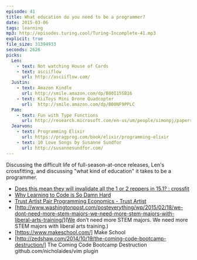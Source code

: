 ```yaml
---
episode: 41
title: What education do you need to be a programmer?
date: 2015-03-06
tags: learning
mp3: http://episodes.turing.cool/Turing-Incomplete-41.mp3
explicit: true
file_size: 31394933
seconds: 2626
picks:
  Len:
    - text: Not watching House of Cards
    - text: asciiflow
      url: http://asciiflow.com/
  Justin:
    - text: Amazon Kindle
      url: http://smile.amazon.com/dp/B00I15SB16
    - text: KiiToys Mini Drone Quadcopter
      url:  http://smile.amazon.com/dp/B00NF9PPLC
  Pam:
    - text: Fun with Type Functions
      url: http://research.microsoft.com/en-us/um/people/simonpj/papers/assoc-types/fun-with-type-funs/typefun.pdf
  Jearvon:
    - text: Programming Elixir
      url: https://pragprog.com/book/elixir/programming-elixir
    - text: 10 Love Songs by Susanne Sundfor
      url: http://susannesundfor.com/
---
```

Discussing the difficult life of full-season-at-once releases, Len's
crossfitting, and discussing "what kind of education" it takes to be a
programmer.

* [Does this mean they will invalidate all the 1 or 2 reppers in 15.1? : crossfit](http://www.reddit.com/r/crossfit/comments/2xkjo3/does_this_mean_they_will_invalidate_all_the_1_or/)
* [Why Learning to Code is So Damn Hard](http://www.vikingcodeschool.com/posts/why-learning-to-code-is-so-damn-hard)
* [Trust Artist Pair Programming Economics - Trust Artist](http://trustartist.com/2015/01/27/pair-programming-economics/)
* [http://www.washingtonpost.com/posteverything/wp/2015/02/18/we-dont-need-more-stem-majors-we-need-more-stem-majors-with-liberal-arts-training/](We don’t need more STEM majors. We need more STEM majors with liberal arts training.)
* [https://www.makeschool.com/] Make School
* [http://zedshaw.com/2014/10/19/the-coming-code-bootcamp-destruction/] The Coming Code Bootcamp Destruction
github.com/nicholaides/vim plugin
